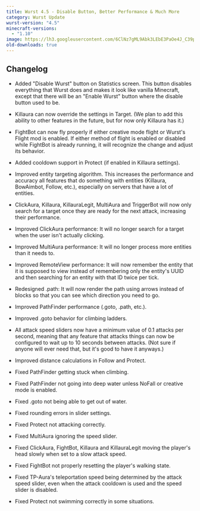 ```yaml
---
title: Wurst 4.5 - Disable Button, Better Performance & Much More
category: Wurst Update
wurst-version: "4.5"
minecraft-versions:
  - "1.10"
image: https://lh3.googleusercontent.com/6ClNz7gML9Abk3LEbE3PaOe4J_C39pPfuho-Zb48AYSnCfK4QD8hxaozusbZLqOHIYxgk13Tvnjvyyr040mEX_0mzjZq15gDJG7ppHfEitVHoDCeC1nIA3cFVVdG7nJqTI7HZlq_TUl7YYkdxDJ027a038gqsuk4RHEhTSvl4jPCqvxxB6Bq1gvu-nHlFrmsFkxm9bP6pX-rTN7K76-Llptz4O7ktMt9gs5Abw0wbdkDsL_iPF3C-e5HkZ4US5XOwUasdtWKe1GvObMt-a7-AGnYYyXxluvtY9BBxsapaAgOSivIZz9Eojn2GJ8RW0QXctNO5fMpfIKsLlL7Nanp_I_iQxFyWWyWDxmd4wtm5LjopHMFvVLEHBdfuD_Z6buUnJVzNMPN64kAPWz8z1Aw0CyGl1NDbhMb9dz1P1viKGQaY_qlFuP7wPFY43bFW72Swsc_oPxT25Wp5EzRZbP5zlwuwjXYUfNapOYTBOZ_yi6qbpWMcLDd8vAo8WlyIsM0I2OAZfKwlV_Np5_LkrjQP7BTXFbHU19jGxGjL82V1mIzNPxWS2-0LQZJ8x5BhLmTVHOBUrqe7CXih9cFRlCHgd3MaUYOy0ioXLovPupgbQ9u1IhX=w1280-h720-no
old-downloads: true
---
```

## Changelog

- Added "Disable Wurst" button on Statistics screen. This button disables everything that Wurst does and makes it look like vanilla Minecraft, except that there will be an "Enable Wurst" button where the disable button used to be.

- Killaura can now override the settings in Target. (We plan to add this ability to other features in the future, but for now only Killaura has it.)

- FightBot can now fly properly if either creative mode flight or Wurst's Flight mod is enabled. If either method of flight is enabled or disabled while FightBot is already running, it will recognize the change and adjust its behavior.

- Added cooldown support in Protect (if enabled in Killaura settings).

- Improved entity targeting algorithm. This increases the performance and accuracy all features that do something with entities (Killaura, BowAimbot, Follow, etc.), especially on servers that have a lot of entities.

- ClickAura, Killaura, KillauraLegit, MultiAura and TriggerBot will now only search for a target once they are ready for the next attack, increasing their performance.



- Improved ClickAura performance: It will no longer search for a target when the user isn't actually clicking.

- Improved MultiAura performance: It will no longer process more entities than it needs to.

- Improved RemoteView performance: It will now remember the entity that it is supposed to view instead of remembering only the entity's UUID and then searching for an entity with that ID twice per tick.

- Redesigned .path: It will now render the path using arrows instead of blocks so that you can see which direction you need to go.

- Improved PathFinder performance (.goto, .path, etc.).

- Improved .goto behavior for climbing ladders.

- All attack speed sliders now have a minimum value of 0.1 attacks per second, meaning that any feature that attacks things can now be configured to wait up to 10 seconds between attacks. (Not sure if anyone will ever need that, but it's good to have it anyways.)

- Improved distance calculations in Follow and Protect.

- Fixed PathFinder getting stuck when climbing.

- Fixed PathFinder not going into deep water unless NoFall or creative mode is enabled.

- Fixed .goto not being able to get out of water.

- Fixed rounding errors in slider settings.

- Fixed Protect not attacking correctly.

- Fixed MultiAura ignoring the speed slider.

- Fixed ClickAura, FightBot, Killaura and KillauraLegit moving the player's head slowly when set to a slow attack speed.

- Fixed FightBot not properly resetting the player's walking state.

- Fixed TP-Aura's teleportation speed being determined by the attack speed slider, even when the attack cooldown is used and the speed slider is disabled.

- Fixed Protect not swimming correctly in some situations.
